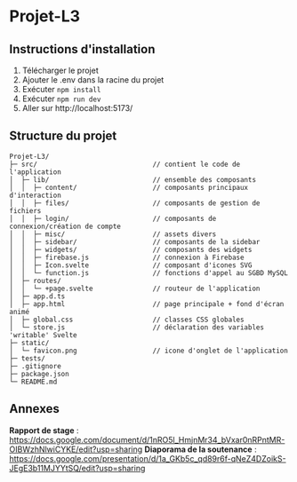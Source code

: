 # Projet-L3

## Instructions d'installation

1. Télécharger le projet
2. Ajouter le .env dans la racine du projet
3. Exécuter `npm install`
4. Exécuter `npm run dev`
5. Aller sur http://localhost:5173/

## Structure du projet

```
Projet-L3/
├─ src/                             // contient le code de l'application
│  ├─ lib/                          // ensemble des composants
│  │  ├─ content/                   // composants principaux d'interaction
│  │  ├─ files/                     // composants de gestion de fichiers
│  │  ├─ login/                     // composants de connexion/création de compte
│  │  ├─ misc/                      // assets divers
│  │  ├─ sidebar/                   // composants de la sidebar
│  │  ├─ widgets/                   // composants des widgets
│  │  ├─ firebase.js                // connexion à Firebase
│  │  ├─ Icon.svelte                // composant d'icones SVG
│  │  └─ function.js                // fonctions d'appel au SGBD MySQL
│  ├─ routes/
│  │  └─ +page.svelte               // routeur de l'application
│  ├─ app.d.ts
│  ├─ app.html                      // page principale + fond d'écran animé
│  ├─ global.css                    // classes CSS globales
│  └─ store.js                      // déclaration des variables 'writable' Svelte
├─ static/
│  └─ favicon.png                   // icone d'onglet de l'application
├─ tests/
├─ .gitignore
├─ package.json
└─ README.md
```

## Annexes

**Rapport de stage** : https://docs.google.com/document/d/1nRO5l_HmjnMr34_bVxar0nRPntMR-OIBWzhNlwiCYKE/edit?usp=sharing
**Diaporama de la soutenance** : https://docs.google.com/presentation/d/1a_GKb5c_qd89r6f-qNeZ4DZoikS-JEgE3b11MJYYtSQ/edit?usp=sharing
